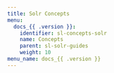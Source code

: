 ```yaml
---
title: Solr Concepts
menu:
  docs_{{ .version }}:
    identifier: sl-concepts-solr
    name: Concepts
    parent: sl-solr-guides
    weight: 10
menu_name: docs_{{ .version }}
---
```

